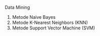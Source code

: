 Data Mining

1. Metode Naive Bayes
2. Metode K-Nearest Neighbors (KNN)
3. Metode Support Vector Machine (SVM)
